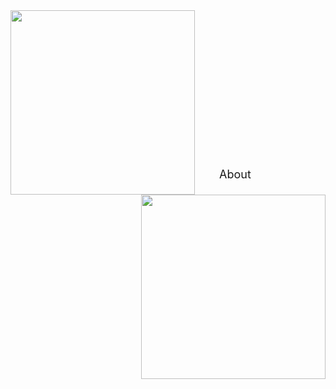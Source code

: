 <section class="container">
  <img src="https://drive.google.com/uc?id=18-0B2PgvkLfwN0j12sCgQwpix_puvOOI" width="295" height="295" align="left"> 
  <img src="https://drive.google.com/uc?id=1YFgcOg6EGSH3q_m4MO3eqgFQgYKo1MCO" width="295" height="295" align="right" border="0" style="border-style: none;"> 
</section>


<br /> <br /> <br /> <br /> <br /> <br /> <br /> <br /> <br /> <br /> <br /> <br /> <br /> <br /> 
<font size="4">&emsp;&emsp;About</font>








<!-- 
<font size="4">About</font> <br /> 
<font size="2">Learn more about Yan</font>
<t style="font-size:20px">About <br /> 
Learn more about Yan <br /> 
Learn more &#8594;</p> 

## Focus
<p style="font-size:20px">Yan's research mainly focuses on the following three science questions: <br />  -->



